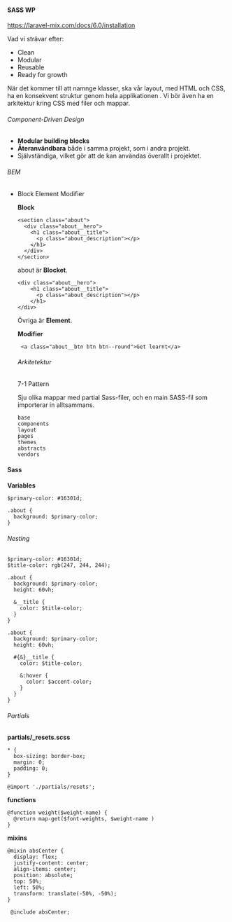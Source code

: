 #### SASS WP

https://laravel-mix.com/docs/6.0/installation

Vad vi strävar efter:

- Clean
- Modular
- Reusable
- Ready for growth

När det kommer till att namnge klasser, ska vår layout, med HTML och CSS, ha en konsekvent struktur genom hela applikationen . Vi bör även ha en arkitektur kring CSS med filer och mappar. 

###### Component-Driven Design

- **Modular building blocks** 
- **Återanvändbara** både i samma projekt, som i andra projekt.
- Självständiga, vilket gör att de kan användas överallt i projektet.

###### BEM

- Block Element Modifier

  **Block**

  ```
  <section class="about">
    <div class="about__hero">
      <h1 class="about__title">
        <p class="about_description"></p>
      </h1>
    </div>
  </section>
  ```

  about är **Blocket**. 

  ```
  <div class="about__hero">
      <h1 class="about__title">
        <p class="about_description"></p>
      </h1>
  </div>
  ```

  Övriga är **Element**.

  **Modifier**

  ```
   <a class="about__btn btn btn--round">Get learnt</a>
  ```

  ###### Arkitetektur

  7-1 Pattern

  Sju olika mappar med partial Sass-filer, och en main SASS-fil som importerar in alltsammans.

  ```
  base
  components
  layout
  pages
  themes
  abstracts
  vendors
  ```

  

#### Sass

**Variables**

```
$primary-color: #16301d;

.about {
  background: $primary-color;
}
```

###### Nesting

```
$primary-color: #16301d;
$title-color: rgb(247, 244, 244);

.about {
  background: $primary-color;
  height: 60vh;

  &__title {
    color: $title-color;
  }
} 
```

```
.about {
  background: $primary-color;
  height: 60vh;

  #{&}__title {
    color: $title-color;
  
    &:hover {
      color: $accent-color;
    }
  }
} 
```

###### Partials

**partials/_resets.scss**

```
* {
  box-sizing: border-box;
  margin: 0;
  padding: 0;
}
```

```
@import './partials/resets';
```

**functions**

```
@function weight($weight-name) {
  @return map-get($font-weights, $weight-name )
}
```

**mixins**

```
@mixin absCenter {
  display: flex;
  justify-content: center;
  align-items: center;
  position: absolute;
  top: 50%;
  left: 50%;
  transform: translate(-50%, -50%);
}
```

```
 @include absCenter;
```











